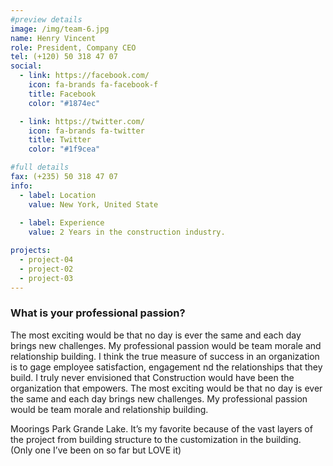 ```yaml
---
#preview details
image: /img/team-6.jpg
name: Henry Vincent
role: President, Company CEO
tel: (+120) 50 318 47 07
social:
  - link: https://facebook.com/
    icon: fa-brands fa-facebook-f
    title: Facebook
    color: "#1874ec"

  - link: https://twitter.com/
    icon: fa-brands fa-twitter
    title: Twitter
    color: "#1f9cea"

#full details
fax: (+235) 50 318 47 07
info:
  - label: Location
    value: New York, United State
  
  - label: Experience
    value: 2 Years in the construction industry.

projects: 
  - project-04
  - project-02
  - project-03
---
```


### What is your professional passion?

The most exciting would be that no day is ever the same and each day brings new challenges. My professional passion would be team morale and relationship building. I think the true measure of success in an organization is to gage employee satisfaction, engagement nd the relationships that they build. I truly never envisioned that Construction would have been the organization that empowers. The most exciting would be that no day is ever the same and each day brings new challenges. My professional passion would be team morale and relationship building.

Moorings Park Grande Lake. It’s my favorite because of the vast layers of the project from building structure to the customization in the building. (Only one I’ve been on so far but LOVE it)